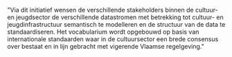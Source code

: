 "Via dit initiatief wensen de verschillende stakeholders binnen de cultuur- en jeugdsector de verschillende datastromen met betrekking tot cultuur- en jeugdinfrastructuur semantisch te modelleren en de structuur van de data te standaardiseren. Het vocabularium wordt opgebouwd op basis van internationale standaarden waar in de cultuursector een brede consensus over bestaat en in lijn gebracht met vigerende Vlaamse regelgeving."